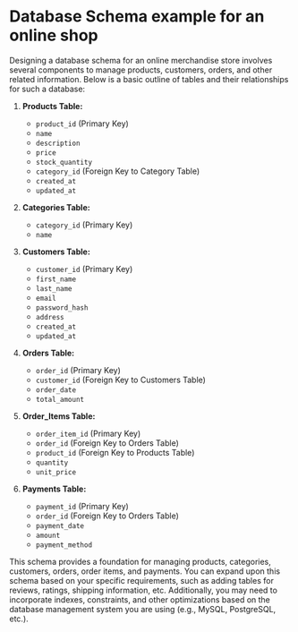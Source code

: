# Database Schema example for an online shop
Designing a database schema for an online merchandise store involves several components to manage products, customers, orders, and other related information. Below is a basic outline of tables and their relationships for such a database:

1. **Products Table:**
   - `product_id` (Primary Key)
   - `name`
   - `description`
   - `price`
   - `stock_quantity`
   - `category_id` (Foreign Key to Category Table)
   - `created_at`
   - `updated_at`

2. **Categories Table:**
   - `category_id` (Primary Key)
   - `name`

3. **Customers Table:**
   - `customer_id` (Primary Key)
   - `first_name`
   - `last_name`
   - `email`
   - `password_hash`
   - `address`
   - `created_at`
   - `updated_at`

4. **Orders Table:**
   - `order_id` (Primary Key)
   - `customer_id` (Foreign Key to Customers Table)
   - `order_date`
   - `total_amount`

5. **Order_Items Table:**
   - `order_item_id` (Primary Key)
   - `order_id` (Foreign Key to Orders Table)
   - `product_id` (Foreign Key to Products Table)
   - `quantity`
   - `unit_price`

6. **Payments Table:**
   - `payment_id` (Primary Key)
   - `order_id` (Foreign Key to Orders Table)
   - `payment_date`
   - `amount`
   - `payment_method`

This schema provides a foundation for managing products, categories, customers, orders, order items, and payments. You can expand upon this schema based on your specific requirements, such as adding tables for reviews, ratings, shipping information, etc. Additionally, you may need to incorporate indexes, constraints, and other optimizations based on the database management system you are using (e.g., MySQL, PostgreSQL, etc.).
